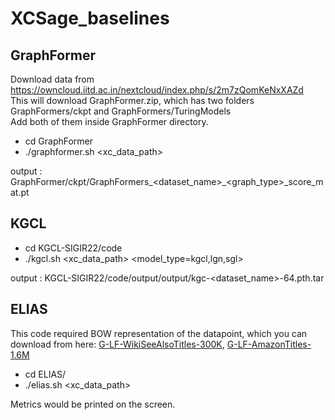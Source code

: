# XCSage_baselines

## GraphFormer

Download data from https://owncloud.iitd.ac.in/nextcloud/index.php/s/2m7zQomKeNxXAZd <br>
This will download GraphFormer.zip, which has two folders GraphFormers/ckpt and GraphFormers/TuringModels <br>
Add both of them inside GraphFormer directory.

- cd GraphFormer
- ./graphformer.sh <xc_data_path>



output : GraphFormer/ckpt/GraphFormers_<dataset_name>_<graph_type>_score_mat.pt

## KGCL
- cd KGCL-SIGIR22/code
- ./kgcl.sh <xc_data_path> <model_type=kgcl,lgn,sgl>

output : KGCL-SIGIR22/code/output/output/kgc-<dataset_name>-64.pth.tar


## ELIAS
This code required BOW representation of the datapoint, which you can download from here: [G-LF-WikiSeeAlsoTitles-300K](https://owncloud.iitd.ac.in/nextcloud/index.php/s/YqgxmoQ8tt25445), [G-LF-AmazonTitles-1.6M](https://owncloud.iitd.ac.in/nextcloud/index.php/s/dXbPkT6xCcybANz)

- cd ELIAS/
- ./elias.sh <xc_data_path>

Metrics would be printed on the screen.


